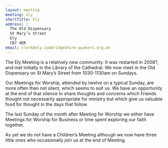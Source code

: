```yaml
---
layout: meeting
meeting: ely
shortTitle: Ely
address: |
  The Old Dispensary
  St Mary’s Street
  Ely
  CB7 4ER
email: clerk@ely.cambridgeshire-quakers.org.uk
---
```


The Ely Meeting is a relatively new community. It was restarted in 2008?, and met initially in the Library of the Cathedral. We now meet in the Old Dispensary on St Mary’s Street from 1030-1130am on Sundays.

Our Meetings for Worship, attended by twelve on a typical Sunday, are more often than not silent, which seems to suit us. We have an opportunity at the end of that silence to share thoughts and concerns which Friends thought not necessarily appropriate for ministry but which give us valuable food for thought in the days that follow.

The last Sunday of the month after Meeting for Worship we either have Meetings for Worship for Business or time spent exploring our faith together.

As yet we do not have a Children’s Meeting although we now have three little ones who occasionally join us at the end of Meeting.
